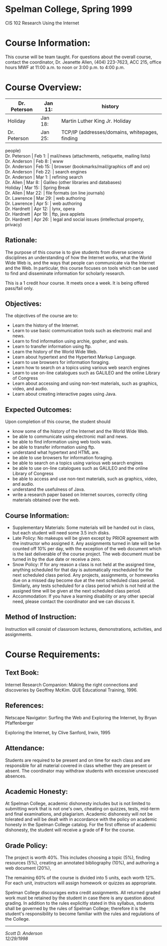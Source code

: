 #  Spelman College, Spring 1999  
CIS 102 Research Using the Internet

  
  
  

#  Course Information:

This course will be team taught. For questions about the overall course,
contact the coordinator, Dr. Jeanette Allen, (404) 223-7623, ACC 215, office
hours MWF at 11:00 a.m. to noon or 3:00 p.m. to 4:00 p.m.

#  Course Overview:

Dr. Peterson | Jan 11: | history  
---|---|---  
Holiday | Jan 18: | Martin Luther King Jr. Holiday  
Dr. Peterson | Jan 25: | TCP/IP (addresses/domains, whitepages, finding
people)  
Dr. Peterson | Feb 1: | mail/news (attachments, netiquette, mailing lists)  
Dr. Anderson | Feb 8: | www  
Dr. Anderson | Feb 15: | browser (bookmarks/mail/graphics off and on)  
Dr. Anderson | Feb 22: | search engines  
Dr. Anderson | Mar 1: | refining search  
Dr. Allen | Mar 8: | Galileo (other libraries and databases)  
Holiday | Mar 15: | Spring Break  
Dr. Allen | Mar 22: | file formats (on line journals)  
Dr. Lawrence | Mar 29: | web authoring  
Dr. Lawrence | Apr 5: | web authoring  
Dr. Hardnett | Apr 12: | lynx, opera  
Dr. Hardnett | Apr 19: | ftp, java applets  
Dr. Hardnett | Apr 26: | legal and social issues (intellectual property,
privacy)  
  
##  Rationale:

The purpose of this course is to give students from diverse science
disciplines an understanding of how the Internet works, what the World Wide
Web is, and the ways that people can communicate via the Internet and the Web.
In particular, this course focuses on tools which can be used to find and
disseminate information for scholarly research.

This is a 1 credit hour course. It meets once a week. It is being offered
pass/fail only.

##  Objectives:

The objectives of the course are to:

  * Learn the history of the Internet. 
  * Learn to use basic communication tools such as electronic mail and news. 
  * Learn to find information using archie, gopher, and wais. 
  * Learn to transfer information using ftp. 
  * Learn the history of the World Wide Web. 
  * Learn about hypertext and the Hypertext Markup Language. 
  * Learn to use browsers for information foraging. 
  * Learn how to search on a topics using various web search engines 
  * Learn to use on-line catalogues such as GALILEO and the online Library of Congress 
  * Learn about accessing and using non-text materials, such as graphics, video, and audio. 
  * Learn about creating interactive pages using Java. 

##  Expected Outcomes:

Upon completion of this course, the student should

  * know some of the history of the Internet and the World Wide Web. 
  * be able to communicate using electronic mail and news. 
  * be able to find information using web tools wais. 
  * be able to transfer information using ftp. 
  * understand what hypertext and HTML are. 
  * be able to use browsers for information foraging. 
  * be able to search on a topics using various web search engines 
  * be able to use on-line catalogues such as GALILEO and the online Library of Congress 
  * be able to access and use non-text materials, such as graphics, video, and audio. 
  * understand the usefulness of Java. 
  * write a research paper based on Internet sources, correctly citing materials obtained over the web. 

##  Course Information:

  * Supplementary Materials: Some materials will be handed out in class, but each student will need some 3.5 inch disks. 
  * Late Policy: No makeups will be given except by PRIOR agreement with the instructor who assigned it. Any assignments turned in late will be be counted off 10% per day, with the exception of the web document which is the last deliverable of the course project. The web document must be turned in by the due date or receive a zero. 
  * Snow Policy: If for any reason a class is not held at the assigned time, anything scheduled for that day is automatically rescheduled for the next scheduled class period. Any projects, assignments, or homeworks due on a missed day become due at the next scheduled class period. Similarly, any tests scheduled for a class period which is not held at the assigned time will be given at the next scheduled class period. 
  * Accommodation: If you have a learning disability or any other special need, please contact the coordinator and we can discuss it. 

##  Method of Instruction:

Instruction will consist of classroom lectures, demonstrations, activities,
and assignments.

#  Course Requirements:

##  Text Book:

Internet Research Companion: Making the right connections and discoveries by
Geoffrey McKim. QUE Educational Training, 1996.

##  References:

Netscape Navigator: Surfing the Web and Exploring the Internet, by Bryan
Pfaffenberger

Exploring the Internet, by Clive Sanford, Irwin, 1995

##  Attendance:

Students are required to be present and on time for each class and are
responsible for all material covered in class whether they are present or
absent. The coordinator may withdraw students with excessive unexcused
absences.

##  Academic Honesty:

At Spelman College, academic dishonesty includes but is not limited to
submitting work that is not one's own, cheating on quizzes, tests, mid-term
and final examinations, and plagiarism. Academic dishonesty will not be
tolerated and will be dealt with in accordance with the policy on academic
honesty in the Spelman College catalog. For the first offense of academic
dishonesty, the student will receive a grade of **F** for the course.

##  Grade Policy:

The project is worth 40%. This includes choosing a topic (5%), finding
resources (5%), creating an annotated bibliography (10%), and authoring a web
document (20%),

The remaining 60% of the course is divided into 5 units, each worth 12%. For
each unit, instructors will assign homework or quizzes as appropriate.

Spelman College discourages extra credit assignments. All returned graded work
must be retained by the student in case there is any question about grading.
In addition to the rules explicitly stated in this syllabus, students shall be
governed by the rules of Spelman College; therefore it is the student's
responsibility to become familiar with the rules and regulations of the
College.

  

* * *

_Scott D. Anderson_  
_12/29/1998_

